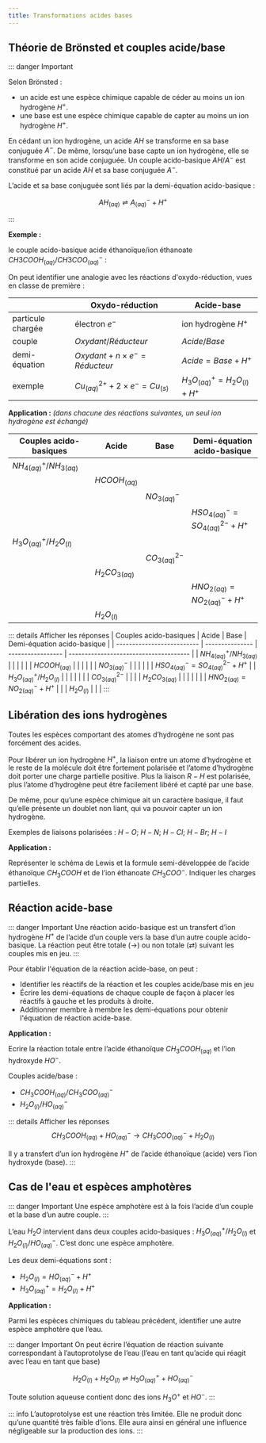 ```yaml
---
title: Transformations acides bases
---
```

## Théorie de Brönsted et couples acide/base

::: danger Important

Selon Brönsted :

- un acide est une espèce chimique capable de céder au moins un ion hydrogène $H^+$.
- une base est une espèce chimique capable de capter au moins un ion hydrogène $H^+$.

En cédant un ion hydrogène, un acide $AH$ se transforme en sa base conjuguée $A^-$. De même, lorsqu’une base capte un ion hydrogène, elle se transforme en son acide conjuguée. Un couple acido-basique $AH/A^-$ est constitué par un acide $AH$ et sa base conjuguée $A^-$.

L’acide et sa base conjuguée sont liés par la demi-équation acido-basique :

$$
AH_{(aq)}⇌A_{(aq)}^- + H^+
$$

:::

**Exemple :**

le couple acido-basique acide éthanoïque/ion éthanoate $CH3COOH_{(aq)}/CH3COO^-_{(aq)}$ :

On peut identifier une analogie avec les réactions d'oxydo-réduction, vues en classe de première :

|                   | Oxydo-réduction                            | Acide-base                         |
| ----------------- | ------------------------------------------ | ---------------------------------- |
| particule chargée | électron $e^-$                             | ion hydrogène $H^+$                |
| couple            | $Oxydant/Réducteur$                        | $Acide/Base$                       |
| demi-équation     | $Oxydant + n \times e^- = Réducteur$       | $Acide = Base + H^+$               |
| exemple           | $Cu^{2+}_{(aq)} + 2 \times e^- = Cu_{(s)}$ | $H_3O^+_{(aq)} = H_2O_{(l)} + H^+$ |

**Application :** _(dans chacune des réactions suivantes, un seul ion hydrogène est échangé)_

| Couples acido-basiques     | Acide           | Base              | Demi-équation acido-basique            |
| -------------------------- | --------------- | ----------------- | -------------------------------------- |
| $NH_{4 (aq)}^+/NH_{3(aq)}$ |                 |                   |                                        |
|                            | $HCOOH_{(aq)}$  |                   |                                        |
|                            |                 | $NO_{3(aq)}^-$    |                                        |
|                            |                 |                   | $HSO_{4(aq)}^- = SO_{4(aq)}^{2-}+ H^+$ |
| $H_3O_{(aq)}^+/H_2O_{(l)}$ |                 |                   |                                        |
|                            |                 | $CO_{3(aq)}^{2-}$ |                                        |
|                            | $H_2CO_{3(aq)}$ |                   |                                        |
|                            |                 |                   | $HNO_{2(aq)} =NO_{2(aq)}^- + H^+$      |
|                            | $H_2O_{(l)}$    |                   |                                        |

::: details Afficher les réponses
| Couples acido-basiques     | Acide           | Base              | Demi-équation acido-basique            |
| -------------------------- | --------------- | ----------------- | -------------------------------------- |
| $NH_{4 (aq)}^+/NH_{3(aq)}$ |                 |                   |                                        |
|                            | $HCOOH_{(aq)}$  |                   |                                        |
|                            |                 | $NO_{3(aq)}^-$    |                                        |
|                            |                 |                   | $HSO_{4(aq)}^- = SO_{4(aq)}^{2-}+ H^+$ |
| $H_3O_{(aq)}^+/H_2O_{(l)}$ |                 |                   |                                        |
|                            |                 | $CO_{3(aq)}^{2-}$ |                                        |
|                            | $H_2CO_{3(aq)}$ |                   |                                        |
|                            |                 |                   | $HNO_{2(aq)} =NO_{2(aq)}^- + H^+$      |
|                            | $H_2O_{(l)}$    |                   |                                        |
:::

## Libération des ions hydrogènes

Toutes les espèces comportant des atomes d’hydrogène ne sont pas forcément des acides.

Pour libérer un ion hydrogène $H^+$, la liaison entre un atome d’hydrogène et le reste de la molécule doit être fortement polarisée et l’atome d’hydrogène doit porter une charge partielle positive. Plus la liaison $R−H$ est polarisée, plus l’atome d’hydrogène peut être facilement libéré et capté par une base.

De même, pour qu’une espèce chimique ait un caractère basique, il faut qu’elle présente un doublet non liant, qui va pouvoir capter un ion hydrogène.

Exemples de liaisons polarisées : $H−O$; $H−N$; $H−Cl$; $H−Br$; $H−I$

**Application :**

Représenter le schéma de Lewis et la formule semi-développée de l’acide éthanoïque $CH_3COOH$ et de l’ion éthanoate $CH_3COO^-$. Indiquer les charges partielles.

## Réaction acide-base

::: danger Important
Une réaction acido-basique est un transfert d’ion hydrogène $H^+$ de l’acide d’un couple vers la base d’un autre couple acido-basique. La réaction peut être totale (→) ou non totale (⇄) suivant les couples mis en jeu.
:::

Pour établir l'équation de la réaction acide-base, on peut :

- Identifier les réactifs de la réaction et les couples acide/base mis en jeu
- Écrire les demi-équations de chaque couple de façon à placer les réactifs à gauche et les produits à droite.
- Additionner membre à membre les demi-équations pour obtenir l'équation de réaction acide-base.

**Application :**

Ecrire la réaction totale entre l’acide éthanoïque $CH_3COOH_{(aq)}$ et l’ion hydroxyde $HO^-$.

Couples acide/base :

- $CH_3COOH_{(aq)}/CH_3COO^-_{(aq)}$
- $H_2O_{(l)}/HO^-_{(aq)}$

::: details Afficher les réponses
$$
CH_3COOH_{(aq)} + HO^-_{(aq)} → CH_3COO^-_{(aq)} + H_2O_{(l)}
$$

Il y a transfert d’un ion hydrogène $H^+$ de l’acide éthanoïque (acide) vers l’ion hydroxyde (base).
:::

## Cas de l'eau et espèces amphotères

::: danger Important
Une espèce amphotère est à la fois l’acide d’un couple et la base d’un autre couple.
:::

L’eau $H_2O$ intervient dans deux couples acido-basiques : $H_3O^+_{(aq)}/H_2O_{(l)}$ et  $H_2O_{(l)}/HO^-_{(aq)}$. C’est donc une espèce amphotère.

Les deux demi-équations sont :

- $H_2O_{(l)}= HO^-_{(aq)} + H^+$
- $H_3O^+_{(aq)} = H_2O_{(l)} + H^+$

**Application :**

Parmi les espèces chimiques du tableau précédent, identifier une autre espèce amphotère que l’eau.

::: danger Important
On peut écrire l’équation de réaction suivante correspondant à l’autoprotolyse de l’eau (l’eau en tant qu’acide qui réagit avec l’eau en tant que base)

$$
H_2O_{(l)}+H_2O_{(l)}⇌ H_3O^+_{(aq)}+HO^-_{(aq)}
$$

Toute solution aqueuse contient donc des ions $H_3O^+$ et $HO^-$.
:::

::: info
L’autoprotolyse est une réaction très limitée. Elle ne produit donc qu’une quantité très faible d’ions. Elle aura ainsi en général une influence négligeable sur la production des ions.
:::
